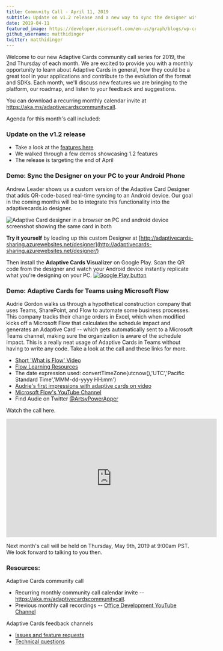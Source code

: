```yaml
---
title: Community Call - April 11, 2019
subtitle: Update on v1.2 release and a new way to sync the designer with an Android device
date: 2019-04-11
featured_image: https://developer.microsoft.com/en-us/graph/blogs/wp-content/uploads/2019/04/image-1.jpg
github_username: matthidinger
twitter: matthidinger
---
```


Welcome to our new Adaptive Cards community call series for 2019, the 2nd Thursday of each month. We are excited to provide you with a monthly opportunity to learn about Adaptive Cards in general, how they could be a great tool in your applications and contribute to the evolution of the format and SDKs. Each month, we'll discuss new features we are bringing to the platform, our roadmap, and listen to your feedback and suggestions.

You can download a recurring monthly calendar invite at <https://aka.ms/adaptivecardscommunitycall>.

Agenda for this month's call included:

### Update on the v1.2 release

-   Take a look at the [features here](https://github.com/Microsoft/AdaptiveCards/issues/2444)
-   We walked through a few demos showcasing 1.2 features
-   The release is targeting the end of April

### Demo: Sync the Designer on your PC to your Android Phone

Andrew Leader shows us a custom version of the Adaptive Card Designer that adds QR-code-based real-time syncing to an Android device. Our goal in the coming months will be to integrate this functionality into the adaptivecards.io designer.

![Adaptive Card designer in a browser on PC and android device screenshot showing the same card in both](https://developer.microsoft.com/en-us/graph/blogs/wp-content/uploads/2019/04/image-1.jpg)

**Try it yourself** by loading up this custom Designer at [http://adaptivecards-sharing.azurewebsites.net/designer](http://adaptivecards-sharing.azurewebsites.net/designer/)

Then install the **Adaptive Cards Visualizer** on Google Play. Scan the QR code from the designer and watch your Android device instantly replicate what you're designing on your PC.
[![Google Play button](https://developer.microsoft.com/en-us/graph/blogs/wp-content/uploads/2019/04/image-2-300x116.png)](https://play.google.com/store/apps/details?id=io.adaptivecards.adaptivecardsvisualizer_master)

### Demo: Adaptive Cards for Teams using Microsoft Flow

Audrie Gordon walks us through a hypothetical construction company that uses Teams, SharePoint, and Flow to automate some business processes. This company tracks their change orders in Excel, which when modified kicks off a Microsoft Flow that calculates the schedule impact and generates an Adaptive Card --<wbr> which gets automatically sent to a Microsoft Teams channel, making sure the organization is aware of the schedule impact. This is a really neat usage of Adaptive Cards in Teams without having to write any code. Take a look at the call and these links for more.

-   [Short 'What is Flow' Video](https://www.youtube.com/watch?v=uY0rjTjebZ4)
-   [Flow Learning Resources](https://flow.microsoft.com/blog/microsoft-flow-learning-resources-materials/)
-   The date expression used: convertTimeZone(utcnow(),'UTC','Pacific Standard Time','MMM-dd-yyyy HH:mm')
-   [Audrie's first impressions with adaptive cards on video](https://www.youtube.com/watch?v=8CKjcl_wAKQ)
-   [Microsoft Flow's YouTube Channel](https://www.youtube.com/channel/UCG98S4lL7nwlN8dxSF322bA)
-   Find Audie on Twitter [@ArtsyPowerApper](https://twitter.com/ArtsyPowerApper)

Watch the call here.

<iframe width="560" height="315" src="https://www.youtube.com/embed/FSfSuGN2yVw" frameborder="0" allow="accelerometer; autoplay; encrypted-media; gyroscope; picture-in-picture" allowfullscreen="allowfullscreen"></iframe>

Next month's call will be held on Thursday, May 9th, 2019 at 9:00am PST. We look forward to talking to you then.

### Resources:

Adaptive Cards community call

-   Recurring monthly community call calendar invite -- <https://aka.ms/adaptivecardscommunitycall>.
-   Previous monthly call recordings -- [Office Development YouTube Channel](https://na01.safelinks.protection.outlook.com/?url=https%3A%2F%2Fwww.youtube.com%2Fchannel%2FUCV_6HOhwxYLXAGd-JOqKPoQ&data=04%7C01%7Cv-chargr%40microsoft.com%7Cbaeead6e3a844690785d08d56d9e6864%7Cee3303d7fb734b0c8589bcd847f1c277%7C1%7C0%7C636535449508737676%7CUnknown%7CTWFpbGZsb3d8eyJWIjoiMC4wLjAwMDAiLCJQIjoiV2luMzIiLCJBTiI6Ik1haWwifQ%3D%3D%7C-2&sdata=emAMNFO82YoWjc2hnXShDlBPRR3jOPxAAfJLTKozgYk%3D&reserved=0)

Adaptive Cards feedback channels

-   [Issues and feature requests](https://github.com/Microsoft/AdaptiveCards/issues)
-   [Technical questions](https://stackoverflow.com/questions/tagged/adaptive-cards)
